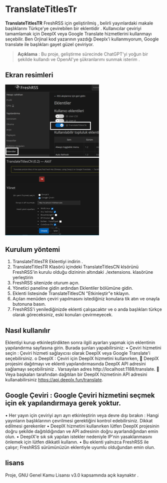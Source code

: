# TranslateTitlesTr

**TranslateTitlesTR** FreshRSS için geliştirilmiş , belirli yayınlardaki makale başlıklarını Türkçe’ye çevirebilen bir eklentidir . Kullanıcılar çeviriyi tamamlamak için DeeplX veya Google Translate hizmetlerini kullanmayı seçebilir. Ben Orjinal kod yazarının yazdığı
Deeplx'i kullanmıyorum, Google translate ile başlıkları gayet güzel çeviriyor.

> **Açıklama** : Bu proje, geliştirme sürecinde ChatGPT'yi yoğun bir şekilde kullandı ve OpenAI'ye şükranlarımı sunmak isterim .

## Ekran resimleri



<img src="https://github.com/cahithan/FreshRSS-TranslateTitlesTR/blob/main/01.png" width="300px"/>

<img src="https://github.com/cahithan/FreshRSS-TranslateTitlesTR/blob/main/02.png" width="300px"/>

## Kurulum yöntemi

1.	TranslateTitlesTR Eklentiyi indirin .
2.	TranslateTitlesTR Klasörü içindeki TranslateTitlesCN klsörünü
    FreshRSS'in kurulu olduğu dizininin altındaki  ./extensions. klasörüne yerleştirin
4.	FreshRSS sitenizde oturum açın.
5.	Yönetici paneline gidin ardından Eklentiler bölümüne gidin.
6.	Eklenti listesinde TranslateTitlesCN "Etkinleştir"e tıklayın.
7.	Açılan menüden çeviri yapılmasını istediğiniz konulara tik atın ve onayla butonuna basın.
8.	FreshRSS'i yenilediğinizde eklenti çalışacaktır ve o anda başlıkları türkçe olarak göreceksiniz, eski konuları çevirmeyecek.


## Nasıl kullanılır
  Eklentiyi kurup etkinleştirdikten sonra ilgili ayarları yapmak için eklentinin yapılandırma sayfasına girin. Burada şunları yapabilirsiniz:
•	Çeviri hizmetini seçin : Çeviri hizmeti sağlayıcısı olarak DeeplX veya Google Translate'i seçebilirsiniz.
o	DeeplX : Çeviri için DeeplX hizmetini kullanırken,
	DeeplX projesini dağıtmayı ve eklenti yapılandırmasında DeeplX API adresini sağlamayı seçebilirsiniz . Varsayılan adres http://localhost:1188/translate.
	Veya başkaları tarafından dağıtılan bir DeeplX hizmetinin API adresini kullanabilirsiniz https://api.deeplx.fun/translate.

## Google Çeviri : Google Çeviri hizmetini seçmek için ek yapılandırmaya gerek yoktur.

•	Her yayın için çeviriyi ayrı ayrı etkinleştirin veya devre dışı bırakın : Hangi yayınların başlıklarının çevrilmesi gerektiğini kontrol edebilirsiniz.
Dikkat edilmesi gerekenler
•	DeeplX hizmetini kullanırken lütfen DeeplX projesinin doğru şekilde dağıtıldığından ve API adresinin doğru ayarlandığından emin olun.
•	DeeplX'e sık sık yapılan istekler nedeniyle IP'nin yasaklanmasını önlemek için lütfen dikkatli kullanın.
•	Bu eklenti yalnızca FreshRSS ile çalışır; FreshRSS sürümünüzün eklentiyle uyumlu olduğundan emin olun.



## lisans
Proje, GNU Genel Kamu Lisansı v3.0 kapsamında açık kaynaktır .


